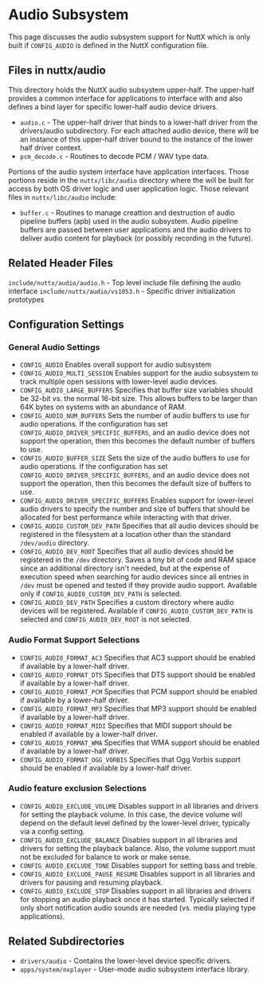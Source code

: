 # Audio Subsystem

This page discusses the audio subsystem support for NuttX which is only
built if `CONFIG_AUDIO` is defined in the NuttX configuration file.

## Files in nuttx/audio

This directory holds the NuttX audio subsystem upper-half. The
upper-half provides a common interface for applications to interface
with and also defines a bind layer for specific lower-half audio device
drivers.

  - `audio.c` - The upper-half driver that binds to a lower-half driver
    from the drivers/audio subdirectory. For each attached audio device,
    there will be an instance of this upper-half driver bound to the
    instance of the lower half driver context.
  - `pcm_decode.c` - Routines to decode PCM / WAV type data.

Portions of the audio system interface have application interfaces.
Those portions reside in the `nuttx/libc/audio` directory where the will
be built for access by both OS driver logic and user application logic.
Those relevant files in `nuttx/libc/audio` include:

  - `buffer.c` - Routines to manage creattion and destruction of audio
    pipeline buffers (apb) used in the audio subsystem. Audio pipeline
    buffers are passed between user applications and the audio drivers
    to deliver audio content for playback (or possibly recording in the
    future).

## Related Header Files

`include/nuttx/audio/audio.h` - Top level include file defining the
audio interface `include/nuttx/audio/vs1053.h` - Specific driver
initialization prototypes

## Configuration Settings

### General Audio Settings

  - `CONFIG_AUDIO` Enables overall support for audio subsystem
  - `CONFIG_AUDIO_MULTI_SESSION` Enables support for the audio subsystem
    to track multiple open sessions with lower-level audio devices.
  - `CONFIG_AUDIO_LARGE_BUFFERS` Specifies that buffer size variables
    should be 32-bit vs. the normal 16-bit size. This allows buffers to
    be larger than 64K bytes on systems with an abundance of RAM.
  - `CONFIG_AUDIO_NUM_BUFFERS` Sets the number of audio buffers to use
    for audio operations. If the configuration has set
    `CONFIG_AUDIO_DRIVER_SPECIFIC_BUFFERS`, and an audio device does not
    support the operation, then this becomes the default number of
    buffers to use.
  - `CONFIG_AUDIO_BUFFER_SIZE` Sets the size of the audio buffers to use
    for audio operations. If the configuration has set
    `CONFIG_AUDIO_DRIVER_SPECIFIC_BUFFERS`, and an audio device does not
    support the operation, then this becomes the default size of buffers
    to use.
  - `CONFIG_AUDIO_DRIVER_SPECIFIC_BUFFERS` Enables support for
    lower-level audio drivers to specify the number and size of buffers
    that should be allocated for best performance while interacting with
    that driver.
  - `CONFIG_AUDIO_CUSTOM_DEV_PATH` Specifies that all audio devices
    should be registered in the filesystem at a location other than the
    standard `/dev/audio` directory.
  - `CONFIG_AUDIO_DEV_ROOT` Specifies that all audio devices should be
    registered in the `/dev` directory. Saves a tiny bit of code and RAM
    space since an additional directory isn't needed, but at the expense
    of execution speed when searching for audio devices since all
    entries in `/dev` must be opened and tested if they provide audio
    support. Available only if `CONFIG_AUDIO_CUSTOM_DEV_PATH` is
    selected.
  - `CONFIG_AUDIO_DEV_PATH` Specifies a custom directory where audio
    devices will be registered. Available if
    `CONFIG_AUDIO_CUSTOM_DEV_PATH` is selected and
    `CONFIG_AUDIO_DEV_ROOT` is not selected.

### Audio Format Support Selections

  - `CONFIG_AUDIO_FORMAT_AC3` Specifies that AC3 support should be
    enabled if available by a lower-half driver.
  - `CONFIG_AUDIO_FORMAT_DTS` Specifies that DTS support should be
    enabled if available by a lower-half driver.
  - `CONFIG_AUDIO_FORMAT_PCM` Specifies that PCM support should be
    enabled if available by a lower-half driver.
  - `CONFIG_AUDIO_FORMAT_MP3` Specifies that MP3 support should be
    enabled if available by a lower-half driver.
  - `CONFIG_AUDIO_FORMAT_MIDI` Specifies that MIDI support should be
    enabled if available by a lower-half driver.
  - `CONFIG_AUDIO_FORMAT_WMA` Specifies that WMA support should be
    enabled if available by a lower-half driver.
  - `CONFIG_AUDIO_FORMAT_OGG_VORBIS` Specifies that Ogg Vorbis support
    should be enabled if available by a lower-half driver.

### Audio feature exclusion Selections

  - `CONFIG_AUDIO_EXCLUDE_VOLUME` Disables support in all libraries and
    drivers for setting the playback volume. In this case, the device
    volume will depend on the default level defined by the lower-level
    driver, typically via a config setting.
  - `CONFIG_AUDIO_EXCLUDE_BALANCE` Disables support in all libraries and
    drivers for setting the playback balance. Also, the volume support
    must not be excluded for balance to work or make sense.
  - `CONFIG_AUDIO_EXCLUDE_TONE` Disables support for setting bass and
    treble.
  - `CONFIG_AUDIO_EXCLUDE_PAUSE_RESUME` Disables support in all
    libraries and drivers for pausing and resuming playback.
  - `CONFIG_AUDIO_EXCLUDE_STOP` Disables support in all libraries and
    drivers for stopping an audio playback once it has started.
    Typically selected if only short notification audio sounds are
    needed (vs. media playing type applications).

## Related Subdirectories

  - `drivers/audio` - Contains the lower-level device specific drivers.
  - `apps/system/nxplayer` - User-mode audio subsystem interface
    library.

